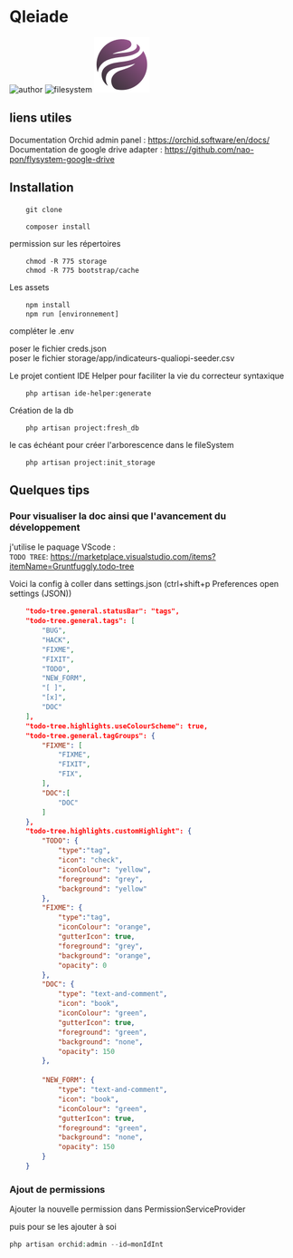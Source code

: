 # Qleiade

![author](https://img.shields.io/badge/Author-Claude%20Agier-blue)
![filesystem](https://img.shields.io/badge/Filesystem-google%20drive-blueviolet)
![orchid](public/vendor/orchid/favicon.svg)

## liens utiles

Documentation Orchid admin panel : https://orchid.software/en/docs/   
Documentation de google drive adapter : https://github.com/nao-pon/flysystem-google-drive  

## Installation

```Shell
    git clone
```

```Shell
    composer install  
```
permission sur les répertoires

```Shell
    chmod -R 775 storage
    chmod -R 775 bootstrap/cache
``` 

Les assets
```Shell
    npm install
    npm run [environnement]
```
compléter le .env  

poser le fichier creds.json  
poser le fichier storage/app/indicateurs-qualiopi-seeder.csv  

Le projet contient IDE Helper pour faciliter la vie du correcteur syntaxique

```Shell
    php artisan ide-helper:generate
```

Création de la db
```Shell
    php artisan project:fresh_db
```
le cas échéant pour créer l'arborescence dans le fileSystem
```Shell
    php artisan project:init_storage
```
## Quelques tips

### Pour visualiser la doc ainsi que l'avancement du développement

j'utilise le paquage VScode :  
``TODO TREE``: https://marketplace.visualstudio.com/items?itemName=Gruntfuggly.todo-tree

Voici la config à coller dans settings.json (ctrl+shift+p Preferences open settings (JSON))

```json
    "todo-tree.general.statusBar": "tags",
    "todo-tree.general.tags": [
        "BUG",
        "HACK",
        "FIXME",
        "FIXIT",
        "TODO",
        "NEW_FORM",
        "[ ]",
        "[x]",
        "DOC"
    ],
    "todo-tree.highlights.useColourScheme": true,
    "todo-tree.general.tagGroups": {
        "FIXME": [
            "FIXME",
            "FIXIT",
            "FIX",
        ],
        "DOC":[
            "DOC"
        ]
    },
    "todo-tree.highlights.customHighlight": {
        "TODO": {
            "type":"tag",
            "icon": "check",
            "iconColour": "yellow",
            "foreground": "grey",
            "background": "yellow"
        },
        "FIXME": {
            "type":"tag",
            "iconColour": "orange",
            "gutterIcon": true,
            "foreground": "grey",
            "background": "orange",
            "opacity": 0
        },
        "DOC": {
            "type": "text-and-comment",
            "icon": "book",
            "iconColour": "green",
            "gutterIcon": true,
            "foreground": "green",
            "background": "none",
            "opacity": 150
        },

        "NEW_FORM": {
            "type": "text-and-comment",
            "icon": "book",
            "iconColour": "green",
            "gutterIcon": true,
            "foreground": "green",
            "background": "none",
            "opacity": 150
        }
    }
```

### Ajout de permissions

Ajouter la nouvelle permission dans PermissionServiceProvider  
  
puis pour se les ajouter à soi
```php
php artisan orchid:admin --id=monIdInt
